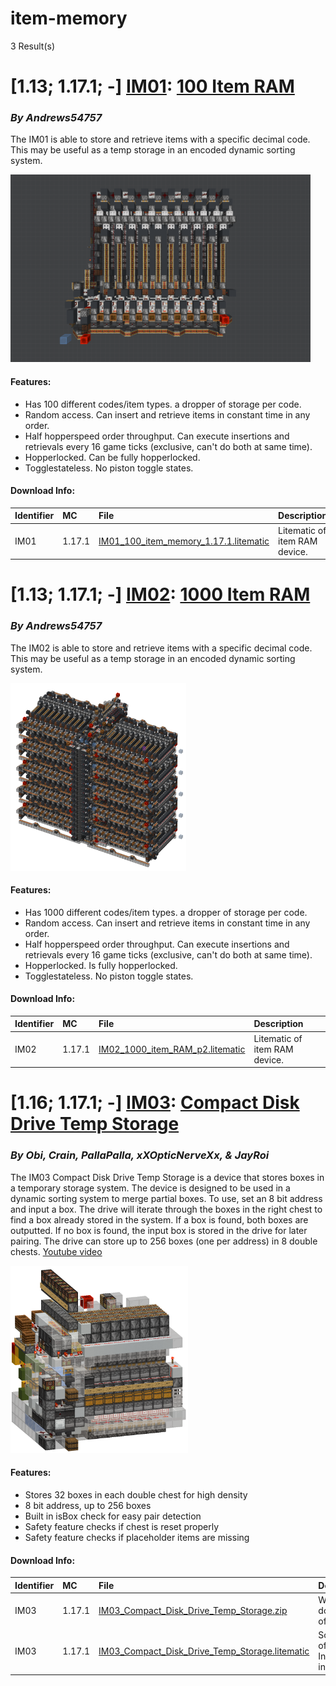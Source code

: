 # item-memory
3 Result(s)

# [1.13; 1.17.1; -] [IM01](IM01%20100%20Item%20RAM): [100 Item RAM](IM01%20100%20Item%20RAM/IM01_100_Item_RAM.pdf)
### *By Andrews54757*

The IM01 is able to store and retrieve items with a specific decimal code. This may be useful as a temp storage in an encoded dynamic sorting system.

<img src="IM01%20100%20Item%20RAM/itemram.png?raw=1" height="300px">

#### Features:
- Has 100 different codes/item types. a dropper of storage per code.
- Random access. Can insert and retrieve items in constant time in any order.
- Half hopperspeed order throughput. Can execute insertions and retrievals every 16 game ticks (exclusive, can't do both at same time).
- Hopperlocked. Can be fully hopperlocked.
- Togglestateless. No piston toggle states.

#### Download Info:
|Identifier   | MC       | File                                                                                                           | Description                    |
|------------ |:-------- |:-------------------------------------------------------------------------------------------------------------- |:-------------------------------|
|IM01         | 1.17.1   | [IM01_100_item_memory_1.17.1.litematic](IM01%20100%20Item%20RAM/IM01_100_item_memory_1.17.1.litematic?raw=1)   | Litematic of item RAM device.  |



# [1.13; 1.17.1; -] [IM02](IM02%201000%20Item%20RAM): [1000 Item RAM](IM02%201000%20Item%20RAM/IM02_1000_Item_RAM.pdf)
### *By Andrews54757*

The IM02 is able to store and retrieve items with a specific decimal code. This may be useful as a temp storage in an encoded dynamic sorting system.

<img src="IM02%201000%20Item%20RAM/ram2.png?raw=1" height="300px">

#### Features:
- Has 1000 different codes/item types. a dropper of storage per code.
- Random access. Can insert and retrieve items in constant time in any order.
- Half hopperspeed order throughput. Can execute insertions and retrievals every 16 game ticks (exclusive, can't do both at same time).
- Hopperlocked. Is fully hopperlocked.
- Togglestateless. No piston toggle states.

#### Download Info:
|Identifier   | MC       | File                                                                                                | Description                    |
|------------ |:-------- |:--------------------------------------------------------------------------------------------------- |:-------------------------------|
|IM02         | 1.17.1   | [IM02_1000_item_RAM_p2.litematic](IM02%201000%20Item%20RAM/IM02_1000_item_RAM_p2.litematic?raw=1)   | Litematic of item RAM device.  |



# [1.16; 1.17.1; -] [IM03](IM03%20Compact%20Disk%20Drive%20Temp%20Storage): [Compact Disk Drive Temp Storage](IM03%20Compact%20Disk%20Drive%20Temp%20Storage/IM03_Compact_Disk_Drive_Temp_Storage.pdf)
### *By Obi, Crain, PallaPalla, xXOpticNerveXx, & JayRoi*

The IM03 Compact Disk Drive Temp Storage is a device that stores boxes in a temporary storage system. The device is designed to be used in a dynamic sorting system to merge partial boxes. To use, set an 8 bit address and input a box. The drive will iterate through the boxes in the right chest to find a box already stored in the system. If a box is found, both boxes are outputted. If no box is found, the input box is stored in the drive for later pairing. The drive can store up to 256 boxes (one per address) in 8 double chests. [Youtube video](https://www.youtube.com/watch?v=_OpecWSo2yc)

<img src="IM03%20Compact%20Disk%20Drive%20Temp%20Storage/diskdrive.png?raw=1" height="300px">

#### Features:
- Stores 32 boxes in each double chest for high density
- 8 bit address, up to 256 boxes
- Built in isBox check for easy pair detection
- Safety feature checks if chest is reset properly
- Safety feature checks if placeholder items are missing

#### Download Info:
|Identifier   | MC       | File                                                                                                                                                    | Description                                 |
|------------ |:-------- |:------------------------------------------------------------------------------------------------------------------------------------------------------- |:--------------------------------------------|
|IM03         | 1.17.1   | [IM03_Compact_Disk_Drive_Temp_Storage.zip](IM03%20Compact%20Disk%20Drive%20Temp%20Storage/IM03_Compact_Disk_Drive_Temp_Storage.zip?raw=1)               | World download of device.                   |
|IM03         | 1.17.1   | [IM03_Compact_Disk_Drive_Temp_Storage.litematic](IM03%20Compact%20Disk%20Drive%20Temp%20Storage/IM03_Compact_Disk_Drive_Temp_Storage.litematic?raw=1)   | Schematic of device. Inventories included.  |
